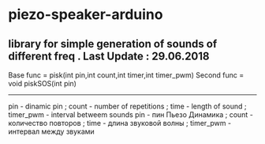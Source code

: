 # piezo-speaker-arduino
library for simple generation of sounds of different freq . Last Update : 29.06.2018
-----------------

Base func = pisk(int pin,int count,int timer,int timer_pwm)
Second func = void piskSOS(int pin)

-----------------
pin - dinamic pin ; count - number of repetitions ; time - length of sound ; timer_pwm - interval betweem sounds 
pin - пин Пьезо Динамика ; count - количество повторов ; time - длина звуковой волны ; timer_pwm - интервал между звуками  
